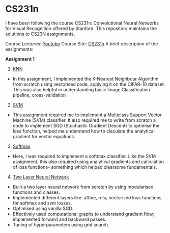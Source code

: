 # CS231n

I have been following the course CS231n: Convolutional Neural Networks for Visual Recognition offered by Stanford. This repository maintains the solutions to CS23N assignments.

Course Lectures: [Youtube](https://www.youtube.com/watch?v=vT1JzLTH4G4&list=PLC1qU-LWwrF64f4QKQT-Vg5Wr4qEE1Zxk)
Course Site: [CS231n]()
A brief description of the assignments:

**Assignment 1**
1. [KNN](https://github.com/MananSuri27/CS231n/blob/main/assignment1/knn.ipynb)
- In this assignment, I implemented the K-Nearest Neighbour Algorithm from scratch using vectorised code, applying it on the CIFAR-10 dataset. This was also helpful in understanding basic Image Classification pipeline, cross-validation
2. [SVM](https://github.com/MananSuri27/CS231n/blob/main/assignment1/svm.ipynb)
- This assignment required me to implement a Multiclass Support Vector Machine (SVM) classifier. It also required me to write from scratch a code to implement SGD (Stochastic Gradient Descent) to optimise the loss function, helped me understand how to claculate the analytical gradient for vector equations.
3. [Softmax](https://github.com/MananSuri27/CS231n/blob/main/assignment1/softmax.ipynb)
- Here, I was required to implement a softmax classifier. Like the SVM assignment, this also required using analytical gradients and calculation of loss functions- something which helped clearsome fundamentals.
4. [Two Layer Neural Network](https://github.com/MananSuri27/CS231n/blob/main/assignment1/two_layer_net.ipynb)
- Built a two layer neural network from scratch by using modularised functions and classes.
- Implemented different layers like: affine, relu, vectorised loss functions for softmax and svm losses.
- Optimised using vanilla SGD.
- Effectively used computational graphs to understand gradient flow; implemented forward and backward passes.
- Tuning of hyperparameters using grid search.
